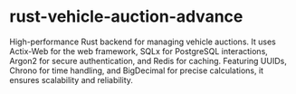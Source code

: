 # rust-vehicle-auction-advance
High-performance Rust backend for managing vehicle auctions. It uses Actix-Web for the web framework, SQLx for PostgreSQL interactions, Argon2 for secure authentication, and Redis for caching. Featuring UUIDs, Chrono for time handling, and BigDecimal for precise calculations, it ensures scalability and reliability.
